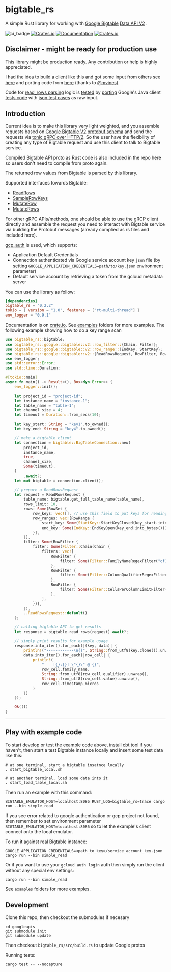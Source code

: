 # bigtable_rs

A simple Rust library for working
with [Google Bigtable](https://cloud.google.com/bigtable/docs/) [Data API V2](https://cloud.google.com/bigtable/docs/reference/data/rpc/google.bigtable.v2)
.

![ci_badge](https://github.com/liufuyang/bigtable_rs/workflows/bigtable_rs%20CI/badge.svg)
[![Crates.io](https://img.shields.io/crates/v/bigtable_rs)](https://crates.io/crates/bigtable_rs)
[![Documentation](https://docs.rs/bigtable_rs/badge.svg)](https://docs.rs/bigtable_rs)
[![Crates.io](https://img.shields.io/crates/l/bigtable_rs)](LICENSE)

## Disclaimer - might be ready for production use

This library might be production ready. Any contribution or help is highly appreciated.

I had the idea to build a client like this and got some input from others
see [here](https://github.com/durch/rust-bigtable/issues/4)
and porting code from [here](
https://github.com/solana-labs/solana/tree/master/storage-bigtable)
(thanks to [@mvines](https://github.com/mvines)).

Code for [read_rows parsing](https://github.com/liufuyang/bigtable_rs/blob/main/bigtable_rs/src/bigtable/read_rows.rs#L36-L212) logic
is [tested](https://github.com/liufuyang/bigtable_rs/blob/main/bigtable_rs/tests/read_rows/read_rows_test.rs)
by [porting](https://github.com/liufuyang/bigtable_rs/blob/main/bigtable_rs/tests/read_rows/read_rows_test.json)
Google's Java client
[tests code](https://github.com/googleapis/java-bigtable/blob/main/google-cloud-bigtable/src/test/java/com/google/cloud/bigtable/data/v2/stub/readrows/ReadRowsMergingAcceptanceTest.java)
with [json test cases](https://github.com/googleapis/conformance-tests/blob/main/bigtable/v2/readrows.json) as raw
input.

## Introduction

Current idea is to make this library very light weighted, and you assemble requests based
on [Google Bigtable V2 protobuf schema](https://github.com/googleapis/googleapis/blob/master/google/bigtable/v2/bigtable.proto)
and send the requests via [tonic gRPC over HTTP/2](https://github.com/hyperium/tonic). So the user have the flexibility
of creating any type of Bigtable request and use this client to talk to Bigtable service.

Compiled Bigtable API proto as Rust code is also included in the repo here so users don't need to compile from proto
again.

The returned row values from Bigtable is parsed by this library.

Supported interfaces towards Bigtable:

* [ReadRows](https://github.com/googleapis/googleapis/blob/master/google/bigtable/v2/bigtable.proto#L55)
* [SampleRowKeys](https://github.com/googleapis/googleapis/blob/master/google/bigtable/v2/bigtable.proto#L68)
* [MutateRow](https://github.com/googleapis/googleapis/blob/master/google/bigtable/v2/bigtable.proto#L78)
* [MutateRows](https://github.com/googleapis/googleapis/blob/master/google/bigtable/v2/bigtable.proto#L90)

For other gRPC APIs/methods, one should be able to use the gRCP client directly and assemble the request you need to
interact with Bigtable service via building the Protobuf messages (already complied as rs files and included here).

[gcp_auth](https://github.com/hrvolapeter/gcp_auth) is used, which
supports:

* Application Default Credentials
* Connection authenticated via Google service account key `json` file
  (by setting `GOOGLE_APPLICATION_CREDENTIALS=path/to/key.json` environment parameter)
* Default service account by retrieving a token from the gcloud metadata server

You can use the library as follow:

```toml
[dependencies]
bigtable_rs = "0.2.2"
tokio = { version = "1.0", features = ["rt-multi-thread"] }
env_logger = "0.9.1"
```

Documentation is on [crate.io](https://docs.rs/bigtable_rs/0.1.3/bigtable_rs/).
See [examples](./examples) folders for more examples. The following example showing how to do a key range scan

```rust
use bigtable_rs::bigtable;
use bigtable_rs::google::bigtable::v2::row_filter::{Chain, Filter};
use bigtable_rs::google::bigtable::v2::row_range::{EndKey, StartKey};
use bigtable_rs::google::bigtable::v2::{ReadRowsRequest, RowFilter, RowRange, RowSet};
use env_logger;
use std::error::Error;
use std::time::Duration;

#[tokio::main]
async fn main() -> Result<(), Box<dyn Error>> {
    env_logger::init();

    let project_id = "project-id";
    let instance_name = "instance-1";
    let table_name = "table-1";
    let channel_size = 4;
    let timeout = Duration::from_secs(10);

    let key_start: String = "key1".to_owned();
    let key_end: String = "key4".to_owned();

    // make a bigtable client
    let connection = bigtable::BigTableConnection::new(
        project_id,
        instance_name,
        true,
        channel_size,
        Some(timeout),
    )
        .await?;
    let mut bigtable = connection.client();

    // prepare a ReadRowsRequest
    let request = ReadRowsRequest {
        table_name: bigtable.get_full_table_name(table_name),
        rows_limit: 10,
        rows: Some(RowSet {
            row_keys: vec![], // use this field to put keys for reading specific rows
            row_ranges: vec![RowRange {
                start_key: Some(StartKey::StartKeyClosed(key_start.into_bytes())),
                end_key: Some(EndKey::EndKeyOpen(key_end.into_bytes())),
            }],
        }),
        filter: Some(RowFilter {
            filter: Some(Filter::Chain(Chain {
                filters: vec![
                    RowFilter {
                        filter: Some(Filter::FamilyNameRegexFilter("cf1".to_owned())),
                    },
                    RowFilter {
                        filter: Some(Filter::ColumnQualifierRegexFilter("c1".as_bytes().to_vec())),
                    },
                    RowFilter {
                        filter: Some(Filter::CellsPerColumnLimitFilter(2)),
                    },
                ],
            })),
        }),
        ..ReadRowsRequest::default()
    };

    // calling bigtable API to get results
    let response = bigtable.read_rows(request).await?;

    // simply print results for example usage
    response.into_iter().for_each(|(key, data)| {
        println!("------------\n{}", String::from_utf8(key.clone()).unwrap());
        data.into_iter().for_each(|row_cell| {
            println!(
                "    [{}:{}] \"{}\" @ {}",
                row_cell.family_name,
                String::from_utf8(row_cell.qualifier).unwrap(),
                String::from_utf8(row_cell.value).unwrap(),
                row_cell.timestamp_micros
            )
        })
    });

    Ok(())
}

```

---

## Play with example code

To start develop or test the example code above,
install [cbt](https://cloud.google.com/bigtable/docs/cbt-overview) tool if you haven't,
then start a test Bigtable instance locally and insert some test data like this:

```
# at one terminal, start a bigtable insatnce locally
. start_bigtable_local.sh

# at another terminal, load some data into it
. start_load_table_local.sh
```

Then run an example with this command:

```
BIGTABLE_EMULATOR_HOST=localhost:8086 RUST_LOG=bigtable_rs=trace cargo run --bin simple_read
```

If you see error related to google authentication or gcp project not found,
then remember to set environment parameter `BIGTABLE_EMULATOR_HOST=localhost:8086`
so to let the example's client connect onto the local emulator.

To run it against real Bigtable instance:

```
GOOGLE_APPLICATION_CREDENTIALS=<path_to_key>/service_account_key.json cargo run --bin simple_read
```
Or if you want to use your `gcloud auth login` auth then simply run the client without any special env settings:
```
cargo run --bin simple_read
```

See `examples` folders for more examples.

## Development

Clone this repo, then checkout the submodules if necesary

```
cd googleapis
git submodule init
git submodule update
```

Then checkout `bigtable_rs/src/build.rs` to update Google protos

Running tests:

```
cargo test -- --nocapture
```
